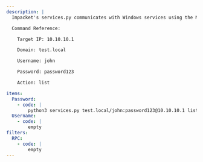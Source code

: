 ```yaml
---
description: |
  Impacket's services.py communicates with Windows services using the MSRPC interface. It can perform many different actions on any service.

  Command Reference:

  	Target IP: 10.10.10.1

  	Domain: test.local

  	Username: john

  	Password: password123

  	Action: list

items:
  Password:
    - code: |
        python3 services.py test.local/john:password123@10.10.10.1 list
  Username:
    - code: |
        empty
filters:
  RPC:
    - code: |
        empty
---
```

